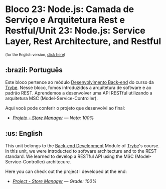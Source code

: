 # Bloco 23: Node.js: Camada de Serviço e Arquitetura Rest e Restful/Unit 23: Node.js: Service Layer, Rest Architecture, and Restful

<small>(for the English version, <a href="#en">click here</a>)</small>
<h2>:brazil: Português</h2>
<p>Este bloco pertence ao módulo <a href="https://github.com/raphaelalmeidamartins/trybe_exercicios/tree/main/3_Desenvolvimento-Back-end" rel="prev">Desenvolvimento Back-end</a> do curso da <a href="https://www.betrybe.com/">Trybe</a>. Nesse bloco, fomos introduzidos a arquitetura de software e ao padrão REST. Aprendemos a desenvolver uma API RESTful utilizando a arquitetura MSC (Model-Service-Controller).</p>
<p>Aqui você pode conferir o projeto que desenvolvi ao final:</p>

- _[Projeto - Store Manager](https://github.com/raphaelalmeidamartins/store-manager) — Nota: 100%_

<h2 id="en">:us: English</h2>
<p>This unit belongs to the <a href="https://github.com/raphaelalmeidamartins/trybe_exercicios/tree/main/3_Desenvolvimento-Back-end">Back-end Development</a> Module of <a href="https://www.betrybe.com/">Trybe</a>'s course. In this unit, we were introducted to software architecture and to the REST standard. We learned to develop a RESTful API using the MSC (Model-Service-Controller) architecure.</p>
<p>Here you can check out the project I developed at the end:</p>

- _[Project - Store Manager](https://github.com/raphaelalmeidamartins/store-manager) — Grade: 100%_
